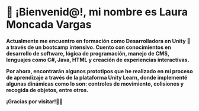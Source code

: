 <h1>👋 ¡Bienvenid@!, mi nombre es Laura Moncada Vargas</h1>

<b> Actualmente me encuentro en formación como Desarrolladora en Unity 👾 a través de un bootcamp intensivo. Cuento con conocimientos en desarrollo de software, lógica de programación, manejo de CMS, lenguajes como C#, Java, HTML y creación de experiencias interactivas.</b> 

<b>Por ahora, encontrarán algunos prototipos que he realizado en mi proceso de aprendizaje a través de la plataforma Unity Learn, donde implementé algunas dinámicas como lo son: controles de movimiento, colisiones y recogida de objetos, entre otros.</b>

<b>¡Gracias por visitar!🐱‍🚀 </b>
<!--- - 👀 I’m interested in ...
- 🌱 I’m currently learning ...
- 💞️ I’m looking to collaborate on ...
- 📫 How to reach me ...
- 😄 Pronouns: ...
- ⚡ Fun fact: ... --->

<!---
lauramoncat11/lauramoncat11 is a ✨ special ✨ repository because its `README.md` (this file) appears on your GitHub profile.
You can click the Preview link to take a look at your changes.
--->
